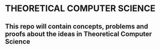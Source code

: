 # THEORETICAL COMPUTER SCIENCE
## This repo will contain concepts, problems and proofs about the ideas in Theoretical Computer Science